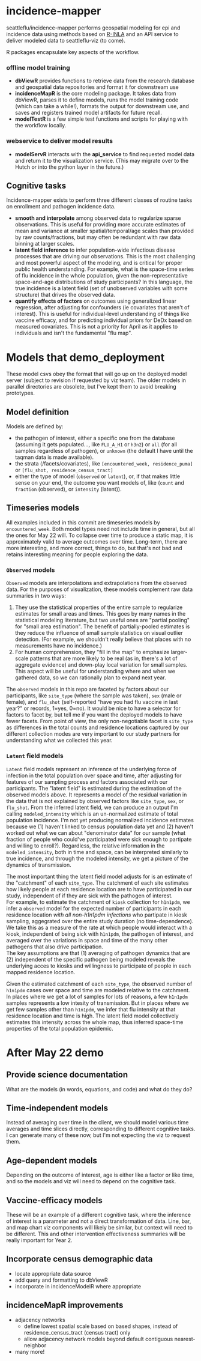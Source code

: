 # incidence-mapper

seattleflu/incidence-mapper performs geospatial modeling for epi and incidence data using methods based on [R-INLA](http://www.r-inla.org/) and an API service to deliver modeled data to seattleflu-viz (to come). 

R packages encapsulate key aspects of the workflow.

### offline model training
- **dbViewR** provides functions to retrieve data from the research database and geospatial data repositories and format it for downstream use
- **incidenceMapR** is the core modeling package.  It takes data from dbViewR, parses it to define models, runs the model training code (which can take a while!), formats the output for downstream use, and saves and registers trained model artifacts for future recall. 
- **modelTestR** is a few simple test functions and scripts for playing with the workflow locally. 

### webservice to deliver model results
- **modelServR** interacts with the **api_service** to find requested model data and return it to the visualization service.  (This may migrate over to the Hutch or into the python layer in the future.)


## Cognitive tasks 

Incidence-mapper exists to perform three different classes of routine tasks on enrollment and pathogen incidence data.
- **smooth and interpolate** among observed data to regularize sparse observations. This is useful for providing more accurate estimates of mean and variance at smaller spatial/temporal/age scales than provided by raw counts/fractions, but may often be redundant with raw data binning at larger scales.
- **latent field inference** to infer population-wide infectious disease processes that are driving our observations.  This is the most challenging and most powerful aspect of the modeling, and is critical for proper public health understanding.   For example, what is the space-time series of flu incidence in the whole population, given the non-representative space-and-age distributions of study participants?  In this language, the true incidence is a latent field (set of unobserved variables with some structure) that drives the observed data. 
- **quantify effects of factors** on outcomes using generalized linear regression, after adjusting for confounders (ie covariates that aren't of interest).  This is useful for individual-level understanding of things like vaccine efficacy, and for predicting individual priors for DeDx based on measured covariates. This is not a priority for April as it applies to individuals and isn't the fundamental "flu map".


# Models that demo_deployment

These model csvs obey the format that will go up on the deployed model server (subject to revision if requested by viz team).  The older models in parallel directories are obsolete, but I've kept them to avoid breaking prototypes.

## Model definition
Models are defined by:
- the pathogen of interest, either a specific one from the database (assuming it gets populated..., like `FLU_A_H1` or `h3n2`) or `all` (for all samples regardless of pathogen), or `unknown` (the default I have until the taqman data is made available).
- the strata (/facets/covariates), like `[encountered_week, residence_puma]` or `[flu_shot, residence_census_tract]`
- either the type of model (`observed` or `latent`), or, if that makes little sense on your end, the outcome you want models of, like (`count` and `fraction` (observed), or `intensity` (latent)).

## Timeseries models
All examples included in this commit are timeseries models by `encountered_week`.  Both model types need not include time in general, but all the ones for May 22 will.  To collapse over time to produce a static map, it is approximately valid to average outcomes over time. Long-term, there are more interesting, and more correct, things to do, but that's not bad and retains interesting meaning for people exploring the data.

### `Observed` models
`Observed` models are interpolations and extrapolations from the observed data.  For the purposes of visualization, these models complement raw data summaries in two ways:
1.  They use the statistical properties of the entire sample to regularize estimates for small areas and times. This goes by many names in the statistical modeling literature, but two useful ones are "partial pooling" for  "small area estimation".  The benefit of partially-pooled estimates is they reduce the influence of small sample statistics on visual outlier detection. (For example, we shouldn't really believe that places with no measurements have no incidence.)
2.  For human comprehension, they "fill in the map" to emphasize larger-scale patterns that are more likely to be real (as in, there's a lot of aggregate evidence) and down-play local variation for small samples.  This aspect will be useful for understanding where and when we gathered data, so we can rationally plan to expand next year.

The `observed` models in this repo are faceted by factors about our participants, like `site_type` (where the sample was taken), `sex` (male or female), and `flu_shot` (self-reported "have you had flu vaccine in last year?" or records, 1=yes, 0=no). It would be nice to have a selector for factors to facet by, but tell me if you want the deployed models to have fewer facets.  From point of view, the only non-negotiable facet is `site_type` as differences in the total counts and residence locations captured by our different collection modes are very important to our study partners for understanding what we collected this year.

### `Latent` field models
`Latent` field models represent an inference of the underlying force of infection in the total population over space and time, after adjusting for features of our sampling process and factors associated with our participants. The "latent field" is estimated during the estimation of the observed models above.  It represents a model of the residual variation in the data that is not explained by observed factors like `site_type`, `sex`, or `flu_shot`.  From the inferred latent field, we can produce an output I'm calling `modeled_intensity` which is an un-normalized estimate of total population incidence.  I'm not yet producing normalized incidence estimates because we (1) haven't linked to census population data yet and (2) haven't worked out what we can about "denominator data" for our sample (what fraction of people who could've participated were sick enough to partipate and willing to enroll?).  Regardless, the relative information in the `modeled_intensity`, both in time and space, can be interpreted similarly to true incidence, and through the modeled intensity, we get a picture of the dynamics of transmission. 

The most important thing the latent field model adjusts for is an estimate of the "catchment" of each `site_type`. The catchment of each site estimates how likely people at each residence location are to have participated in our study, independent of if they are sick with the pathogen of interest.  
For example, to estimate the catchment of `kiosk` collection for `h1n1pdm`, we infer a `observed` model for the expected number of participants in each residence location  *with all non-h1n1pdm infections* who partipate in kiosk sampling, aggegrated over the entire study duration (no time-dependence).  We take this as a measure of the rate at which people would interact with a kiosk, independent of being sick with `h1n1pdm`, the pathogen of interest, and averaged over the variations in space and time of the many other pathogens that also drive participation.  
The key assumptions are that (1) averaging of pathogen dynamics that are (2) independent of the specific pathogen being modeled reveals the underlying acces to kiosks and willingness to participate of people in each mapped residence location. 

Given the estimated catchment of each `site_type`, the observed number of `h1n1pdm` cases over space and time are modeled relative to the catchment.  In places where we get a lot of samples for lots of reasons, a few `h1n1pdm` samples represents a low intesity of transmission.  But in places where we get few samples other than `h1n1pdm`, we infer that flu intensity at that residence location and time is high.  The latent field model collectively estimates this intensity across the whole map, thus inferred space-time properties of the total population epidemic. 


# After May 22 demo

## Provide science documentation
What are the models (in words, equations, and code) and what do they do?

## Time-independent models
Instead of averaging over time in the client, we should model various time averages and time slices directly, corresponding to different cognitive tasks. I can generate many of these now, but I'm not expecting the viz to request them.

## Age-dependent models
Depending on the outcome of interest, age is either like a factor or like time, and so the models and viz will need to depend on the cognitive task.

## Vaccine-efficacy models
These will be an example of a different cognitive task, where the inference of interest is a parameter and not a direct transformation of data.  Line, bar, and map chart viz components will likely be similar, but context will need to be different.  This and other intervention effectiveness summaries will be really important for Year 2. 

## Incorporate census demographic data
- locate appropriate data source
- add query and formatting to dbViewR
- incorporate in incidenceModelR where appropriate

## incidenceMapR improvements
- adjacency networks
  - define lowest spatial scale based on based shapes, instead of residence_census_tract (census tract) only
  - allow adjacency network models beyond default contiguous nearest-neighbor
- many more!
